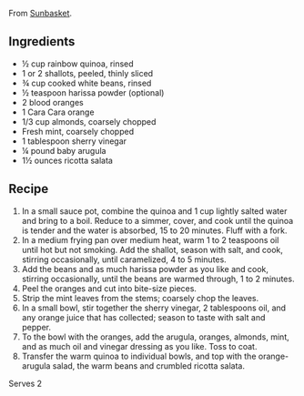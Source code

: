 From
[Sunbasket](https://www.sunbasket.com/recipe/winter-citrus-salad-with-harissa-spiced-white-beans-and-mint).

## Ingredients ##

* ½ cup rainbow quinoa, rinsed
* 1 or 2 shallots, peeled, thinly sliced
* ¾ cup cooked white beans, rinsed
* ½ teaspoon harissa powder (optional)
* 2 blood oranges
* 1 Cara Cara orange
* 1/3 cup almonds, coarsely chopped
* Fresh mint, coarsely chopped
* 1 tablespoon sherry vinegar
* ¼ pound baby arugula
* 1½ ounces ricotta salata

## Recipe ##

1. In a small sauce pot, combine the quinoa and 1 cup lightly salted water and
   bring to a boil. Reduce to a simmer, cover, and cook until the quinoa is
   tender and the water is absorbed, 15 to 20 minutes. Fluff with a fork.
2. In a medium frying pan over medium heat, warm 1 to 2 teaspoons oil until hot
   but not smoking. Add the shallot, season with salt, and cook, stirring
   occasionally, until caramelized, 4 to 5 minutes.
3. Add the beans and as much harissa powder as you like and cook, stirring
   occasionally, until the beans are warmed through, 1 to 2 minutes.
4. Peel the oranges and cut into bite-size pieces.
5. Strip the mint leaves from the stems; coarsely chop the leaves.
6. In a small bowl, stir together the sherry vinegar, 2 tablespoons oil, and any
   orange juice that has collected; season to taste with salt and pepper.
7. To the bowl with the oranges, add the arugula, oranges, almonds, mint, and as
   much oil and vinegar dressing as you like. Toss to coat.
8. Transfer the warm quinoa to individual bowls, and top with the orange-arugula
   salad, the warm beans and crumbled ricotta salata.

Serves 2
